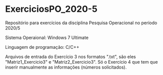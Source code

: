 # ExerciciosPO_2020-5
Repositório para exercícios da disciplina Pesquisa Operacional no período 2020/5

Sistema Operaional: Windows 7 Ultimate 

Linguagem de programação: C/C++


Arquivos de entrada do Exercício 3 nos formatos ".txt", são eles "Matriz1_Exercicio3" e "Matriz2_Exercicio3". Só o Exercício 4 que tem que inserir manualmente as informações (números solicitados).
